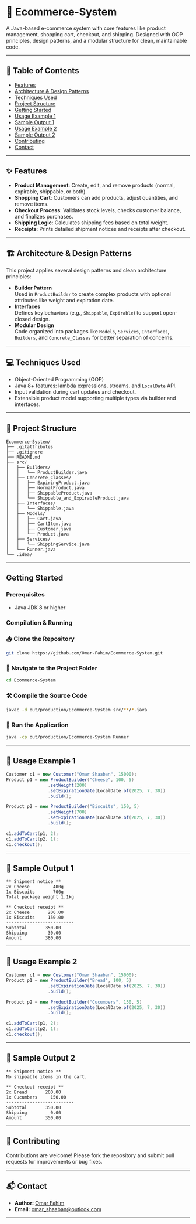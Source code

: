 # 🛒 Ecommerce-System

A Java-based e-commerce system with core features like product management, shopping cart, checkout, and shipping. Designed with OOP principles, design patterns, and a modular structure for clean, maintainable code.

---

## 📑 Table of Contents

- [Features](#features)
- [Architecture & Design Patterns](#architecture--design-patterns)
- [Techniques Used](#techniques-used)
- [Project Structure](#project-structure)
- [Getting Started](#getting-started)
- [Usage Example 1](#usage-example-1)
- [Sample Output 1](#sample-output-1)
- [Usage Example 2](#usage-example-2)
- [Sample Output 2](#sample-output-2)
- [Contributing](#contributing)
- [Contact](#contact)

---

## ✨ Features

- **Product Management**: Create, edit, and remove products (normal, expirable, shippable, or both).  
- **Shopping Cart**: Customers can add products, adjust quantities, and remove items.  
- **Checkout Process**: Validates stock levels, checks customer balance, and finalizes purchases.  
- **Shipping Logic**: Calculates shipping fees based on total weight.  
- **Receipts**: Prints detailed shipment notices and receipts after checkout.  

---

## 🏗️ Architecture & Design Patterns

This project applies several design patterns and clean architecture principles:

- **Builder Pattern**  
  Used in `ProductBuilder` to create complex products with optional attributes like weight and expiration date.  
- **Interfaces**  
  Defines key behaviors (e.g., `Shippable`, `Expirable`) to support open-closed design.  
- **Modular Design**  
  Code organized into packages like `Models`, `Services`, `Interfaces`, `Builders`, and `Concrete_Classes` for better separation of concerns.  

---

## 💻 Techniques Used

- Object-Oriented Programming (OOP)  
- Java 8+ features: lambda expressions, streams, and `LocalDate` API.  
- Input validation during cart updates and checkout.  
- Extensible product model supporting multiple types via builder and interfaces.  

---

## 📁 Project Structure

```
Ecommerce-System/
├── .gitattributes
├── .gitignore
├── README.md
├── src/
│   ├── Builders/
│   │   └── ProductBuilder.java
│   ├── Concrete_Classes/
│   │   ├── ExpiringProduct.java
│   │   ├── NormalProduct.java
│   │   ├── ShippableProduct.java
│   │   └── Shippable_and_ExpirableProduct.java
│   ├── Interfaces/
│   │   └── Shippable.java
│   ├── Models/
│   │   ├── Cart.java
│   │   ├── CartItem.java
│   │   ├── Customer.java
│   │   └── Product.java
│   ├── Services/
│   │   └── ShippingService.java
│   └── Runner.java
└── .idea/

```

---

## Getting Started

### Prerequisites

- Java JDK 8 or higher

### Compilation & Running

### 📥 Clone the Repository

```bash
git clone https://github.com/Omar-Fahim/Ecommerce-System.git
```

### 📂 Navigate to the Project Folder

```bash
cd Ecommerce-System
```

### 🛠️ Compile the Source Code

```bash
javac -d out/production/Ecommerce-System src/**/*.java
```

### 🚀 Run the Application

```bash
java -cp out/production/Ecommerce-System Runner
```

---

## 📖 Usage Example 1

```java
Customer c1 = new Customer("Omar Shaaban", 15000);
Product p1 = new ProductBuilder("Cheese", 100, 5)
                .setWeight(200)
                .setExpirationDate(LocalDate.of(2025, 7, 30))
                .build();

Product p2 = new ProductBuilder("Biscuits", 150, 5)
                .setWeight(700)
                .setExpirationDate(LocalDate.of(2025, 7, 30))
                .build();

c1.addToCart(p1, 2);
c1.addToCart(p2, 1);
c1.checkout();
```

---

## 📝 Sample Output 1

```
** Shipment notice **
2x Cheese         400g
1x Biscuits       700g
Total package weight 1.1kg

** Checkout receipt **
2x Cheese       200.00
1x Biscuits     150.00
--------------------------
Subtotal       350.00
Shipping        30.00
Amount         380.00
```

---

## 📖 Usage Example 2

```java
Customer c1 = new Customer("Omar Shaaban", 15000);
Product p1 = new ProductBuilder("Bread", 100, 5)
                .setExpirationDate(LocalDate.of(2025, 7, 30))
                .build();

Product p2 = new ProductBuilder("Cucumbers", 150, 5)
                .setExpirationDate(LocalDate.of(2025, 7, 30))
                .build();

c1.addToCart(p1, 2);
c1.addToCart(p2, 1);
c1.checkout();
```

---

## 📝 Sample Output 2

```
** Shipment notice **
No shippable items in the cart.

** Checkout receipt **
2x Bread       200.00
1x Cucumbers     150.00
--------------------------
Subtotal       350.00
Shipping         0.00
Amount         350.00
```

---

## 🤝 Contributing

Contributions are welcome! Please fork the repository and submit pull requests for improvements or bug fixes.

---

## 📬 Contact

- **Author:** [Omar Fahim](https://github.com/Omar-Fahim)
- **Email:** omar_shaaban@outlook.com

---
